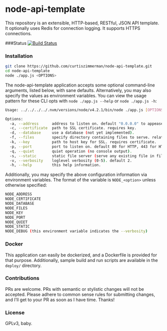 node-api-template
=================

This repository is an extensible, HTTP-based, RESTful, JSON API template. It optionally uses Redis for connection logging. It supports HTTPS connections.

###Status
[![Build Status](https://api.shippable.com/projects/540e747b3479c5ea8f9e62a7/badge?branchName=master)](https://app.shippable.com/projects/540e747b3479c5ea8f9e62a7/builds/latest)

### Installation

```sh
git clone https://github.com/curtiszimmerman/node-api-template.git
cd node-api-template
node ./app.js <OPTIONS>
```

The node-api-template application accepts some optional command-line arguments, listed below, with sane defaults. Alternatively, you may also specify the values as environment variables. You can view the usage pattern for these CLI opts with `node ./app.js --help` or `node ./app.js -h`:

```sh
Usage: ../../../../.nvm/versions/node/v4.2.1/bin/node ./app.js [OPTIONS]

Options:
  -a, --address      address to listen on. default "0.0.0.0" to appease docker.                          
  -c, --certificate  path to SSL certificate. requires key.                                              
  -d, --database     use a database (not yet implemented).                                               
  -f, --files        specify directory containing files to serve. relative to server root. default "pub".
  -k, --key          path to host key for SSL. requires certificate.                                     
  -p, --port         port to listen on. default 80 for HTTP, 443 for HTTPS.                              
  -q, --quiet        quiet operation (no console output).                                                
  -s, --static       static file server (serve any existing file in files directory). default false.     
  -v, --verbosity    loglevel verbosity (0-5). default 2.                                                
  -h, --help         this help information.  
```

Additionally, you may specify the above configuration information via environment variables. The format of the variable is `NODE_<option>` unless otherwise specified:

```sh
NODE_ADDRESS
NODE_CERTIFICATE
NODE_DATABASE
NODE_FILES
NODE_KEY
NODE_PORT
NODE_QUIET
NODE_STATIC
NODE_DEBUG (this environment variable indicates the --verbosity)
```

### Docker

This application can easily be dockerized, and a Dockerfile is provided for that purpose. Additionally, sample build and run scripts are available in the `deploy/` directory.

### Contributions

PRs are welcome. PRs with semantic or stylistic changes will not be accepted. Please adhere to common sense rules for submitting changes, and I'll get to your PR as soon as I have time. Thanks!

### License

GPLv3, baby.
